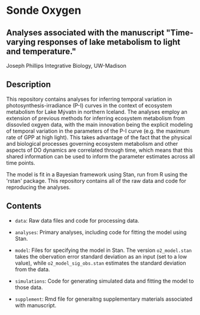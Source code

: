 Sonde Oxygen
========

Analyses associated with the manuscript "Time-varying responses of lake metabolism to light and temperature."
-------

Joseph Phillips
Integrative Biology, UW-Madison


## Description

This repository contains analyses for inferring temporal variation in photosynthesis-irradiance (P-I) curves in the context of ecosystem metabolism for Lake Mývatn in northern Iceland. The analyses employ an extension of previous methods for inferring ecosystem metabolism from dissovled oxgyen data, with the main innovation being the explicit modeling of temporal variation in the parameters of the P-I curve (e.g. the maximum rate of GPP at high light). This takes advantage of the fact that the physical and biological processes governing ecosystem metabolism and other aspects of DO dynamics are correlated through time, which means that this shared information can be used to inform the parameter estimates across all time points. 

The model is fit in a Bayesian framework using Stan, run from R using the 'rstan' package. This repository contains all of the raw data and code for reproducing the analyses. 

## Contents

* `data`: Raw data files and code for processing data.

* `analyses`: Primary analyses, including code for fitting the model using Stan.

* `model`: Files for specifying the model in Stan. The version `o2_model.stan` takes the obervation error standard deviation as an input (set to a low value), while `o2_model_sig_obs.stan` estimates the standard deviation from the data.

* `simulations`: Code for generating simulated data and fitting the model to those data.

* `supplement`: Rmd file for generaitng supplementary materials associated with manuscript.   